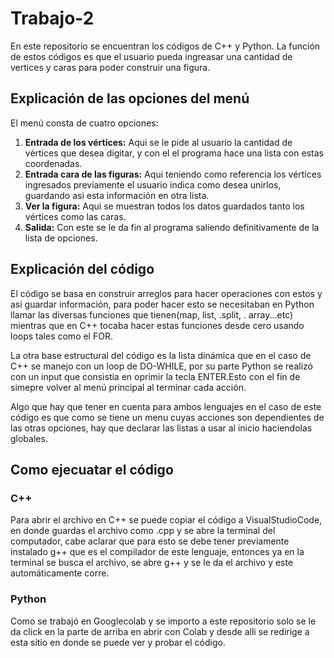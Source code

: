 # Trabajo-2

En este repositorio se encuentran los códigos de C++ y Python. La función de estos códigos es que el usuario pueda ingreasar una cantidad de vertices y caras para poder construir una figura.

## Explicación de las opciones del menú

El menú consta de cuatro opciones:

1. **Entrada de los vértices:** Aqui se le pide al usuario la cantidad de vértices que desea digitar, y con el el programa hace una lista con estas coordenadas.
2. **Entrada cara de las figuras:** Aqui teniendo como referencia los vértices ingresados previamente el usuario indica como desea unirlos, guardando asi esta información en otra lista.
3. **Ver la figura:** Aqui se muestran todos los datos guardados tanto los vértices como las caras.
4. **Salida:** Con este se le da fin al programa saliendo definitivamente de la lista de opciones.
   
## Explicación del código

El código se basa en construir arreglos para hacer operaciones con estos y asi guardar información, para poder hacer esto se necesitaban en Python llamar las diversas funciones que tienen(map, list, .split, . array...etc) mientras que en C++ tocaba hacer estas funciones desde cero usando loops tales como el FOR.

La otra base estructural del código es la lista dinámica que en el caso de C++ se manejo con un loop de DO-WHILE, por su parte Python se realizó con un input que consistia en oprimir la tecla ENTER.Esto con el fin de simepre volver al menú principal al terminar cada acción.

Algo que hay que tener en cuenta para ambos lenguajes en el caso de este código es que como se tiene un menu cuyas acciones son dependientes de las otras opciones, hay que declarar las listas a usar al inicio haciendolas globales.
## Como ejecuatar el código
### C++

Para abrir el archivo en C++ se puede copiar el código a VisualStudioCode, en donde guardas el archivo como .cpp y se abre la terminal del computador, cabe aclarar que para esto se debe tener previamente instalado g++ que es el compilador de este lenguaje, entonces ya en la terminal se busca el archivo, se abre g++ y se le da el archivo y este automáticamente corre. 
### Python 

Como se trabajó en Googlecolab y se importo a este repositorio solo se le da click en la parte de arriba en abrir con Colab y desde alli se redirige a esta sitio en donde se puede ver y probar el código.
